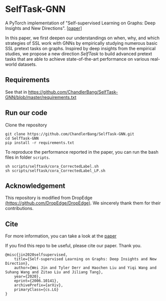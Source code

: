 # SelfTask-GNN
A PyTorch implementation of "Self-supervised Learning on Graphs: Deep Insights and New Directions". [[paper]](https://arxiv.org/abs/2006.10141)  

In this paper, we first deepen our understandings on when, why, and which strategies of SSL work with GNNs by empirically studying numerous basic SSL pretext tasks on graphs. Inspired by deep insights from the empirical studies, we propose a new direction *SelfTask* to build advanced pretext tasks that are able to achieve state-of-the-art performance on various real-world datasets.

## Requirements
See that in https://github.com/ChandlerBang/SelfTask-GNN/blob/master/requirements.txt

## Run our code
Clone the repository
```
git clone https://github.com/ChandlerBang/SelfTask-GNN.git
cd SelfTask-GNN
pip install -r requirements.txt
```

To reproduce the performance reported in the paper, you can run the bash files in folder `scripts`. 
```
sh scripts/selftask/cora_CorrectedLabel.sh
sh scripts/selftask/cora_CorrectedLabel_LP.sh
```


## Acknowledgement
This repository is modified from DropEdge [(https://github.com/DropEdge/DropEdge)](https://github.com/DropEdge/DropEdge). We sincerely thank them for their contributions.

## Cite
For more information, you can take a look at the [paper](https://arxiv.org/abs/2006.10141) 

If you find this repo to be useful, please cite our paper. Thank you.
```
@misc{jin2020selfsupervised,
    title={Self-supervised Learning on Graphs: Deep Insights and New Direction},
    author={Wei Jin and Tyler Derr and Haochen Liu and Yiqi Wang and Suhang Wang and Zitao Liu and Jiliang Tang},
    year={2020},
    eprint={2006.10141},
    archivePrefix={arXiv},
    primaryClass={cs.LG}
}
```

